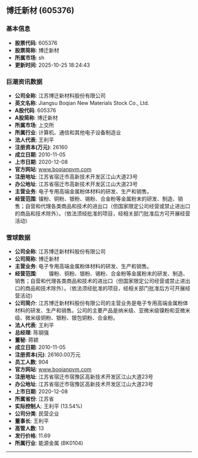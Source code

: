## 博迁新材 (605376)

### 基本信息

- **股票代码**: 605376
- **股票简称**: 博迁新材
- **所属市场**: sh
- **更新时间**: 2025-10-25 18:24:43

### 巨潮资讯数据

- **公司全称**: 江苏博迁新材料股份有限公司
- **英文名称**: Jiangsu Boqian New Materials Stock Co., Ltd.
- **A股代码**: 605376
- **A股简称**: 博迁新材
- **所属市场**: 上交所
- **所属行业**: 计算机、通信和其他电子设备制造业
- **法人代表**: 王利平
- **注册资本(万元)**: 26160
- **成立日期**: 2010-11-05
- **上市日期**: 2020-12-08
- **官方网站**: www.boqianpvm.com
- **注册地址**: 江苏省宿迁市高新技术开发区江山大道23号
- **办公地址**: 江苏省宿迁市高新技术开发区江山大道23号
- **主营业务**: 电子专用高端金属粉体材料的研发、生产和销售。
- **经营范围**: 镍粉、铜粉、银粉、锡粉、合金粉等金属粉末的研发、制造、销售；自营和代理各类商品和技术的进出口（但国家限定公司经营或禁止进出口的商品和技术除外）。（依法须经批准的项目，经相关部门批准后方可开展经营活动）

### 雪球数据

- **公司全称**: 江苏博迁新材料股份有限公司
- **公司简称**: 博迁新材
- **主营业务**: 电子专用高端金属粉体材料的研发、生产和销售。
- **经营范围**: 　　镍粉、铜粉、银粉、锡粉、合金粉等金属粉末的研发、制造、销售；自营和代理各类商品和技术的进出口（但国家限定公司经营或禁止进出口的商品和技术除外）。（依法须经批准的项目，经相关部门批准后方可开展经营活动）
- **公司简介**: 江苏博迁新材料股份有限公司的主营业务是电子专用高端金属粉体材料的研发、生产和销售。公司的主要产品是纳米级、亚微米级镍粉和亚微米级、微米级铜粉、银粉、银包铜粉、合金粉。
- **法人代表**: 王利平
- **总经理**: 陈钢强
- **董秘**: 蒋颖
- **成立日期**: 2010-11-05
- **注册资本(元)**: 26160.00万元
- **员工人数**: 904
- **官方网站**: www.boqianpvm.com
- **注册地址**: 江苏省宿迁市宿豫区高新技术开发区江山大道23号
- **办公地址**: 江苏省宿迁市宿豫区高新技术开发区江山大道23号
- **上市日期**: 2020-12-08
- **所属省份**: 江苏省
- **实际控制人**: 王利平 (13.54%)
- **公司分类**: 民营企业
- **董事长**: 王利平
- **高管人数**: 13
- **发行价格**: 11.69
- **所属行业**: 能源金属 (BK0104)

---